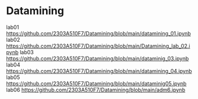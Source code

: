 # Datamining
lab01 https://github.com/2303A510F7/Datamining/blob/main/datamining_01.ipynb
lab02 https://github.com/2303A510F7/Datamining/blob/main/Datamining_lab_02.ipynb
lab03 https://github.com/2303A510F7/Datamining/blob/main/dataminig_03.ipynb
lab04 https://github.com/2303A510F7/Datamining/blob/main/datamining_04.ipynb
lab05 https://github.com/2303A510F7/Datamining/blob/main/dataminig05.ipynb
lab06 https://github.com/2303A510F7/Datamining/blob/main/adm6.ipynb
